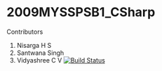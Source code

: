 # 2009MYSSPSB1_CSharp
Contributors
1) Nisarga H S
2) Santwana Singh
3) Vidyashree C V
[![Build Status](https://dev.azure.com/nisarga0388/CSharp%20Project/_apis/build/status/99002482.2009MYSSPSB1_CSharp?branchName=master)](https://dev.azure.com/nisarga0388/CSharp%20Project/_build/latest?definitionId=1&branchName=master)
